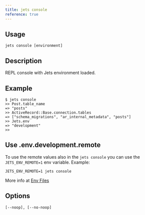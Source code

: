 ```yaml
---
title: jets console
reference: true
---
```


## Usage

    jets console [environment]

## Description

REPL console with Jets environment loaded.

## Example

    $ jets console
    >> Post.table_name
    => "posts"
    >> ActiveRecord::Base.connection.tables
    => ["schema_migrations", "ar_internal_metadata", "posts"]
    >> Jets.env
    => "development"
    >>

## Use .env.development.remote

To use the remote values also in the `jets console` you can use the `JETS_ENV_REMOTE=1` env variable. Example:

    JETS_ENV_REMOTE=1 jets console

More info at [Env Files](http://rubyonjets.com/docs/env-files/)

## Options

```
[--noop], [--no-noop]  
```

